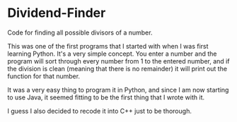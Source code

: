 # Dividend-Finder
Code for finding all possible divisors of a number.

This was one of the first programs that I started with when 
I was first learning Python. It's a very simple concept. You 
enter a number and the program will sort through every
number from 1 to the entered number, and if the division
is clean (meaning that there is no remainder) it will
print out the function for that number.

It was a very easy thing to program it in Python, and since
I am now starting to use Java, it seemed fitting to be the
first thing that I wrote with it. 

I guess I also decided to recode it into C++ just to be 
thorough.
